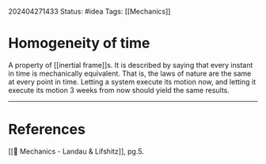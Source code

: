 202404271433
Status: #idea
Tags: [[Mechanics]]

# Homogeneity of time

A property of [[inertial frame]]s. It is described by saying that every instant in time is mechanically equivalent. That is, the laws of nature are the same at every point in time. Letting a system execute its motion now, and letting it execute its motion 3 weeks from now should yield the same results. 


___
# References
[[📕 Mechanics - Landau & Lifshitz]], pg.5.